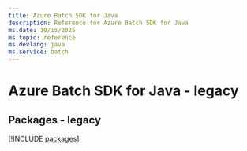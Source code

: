 ```yaml
---
title: Azure Batch SDK for Java
description: Reference for Azure Batch SDK for Java
ms.date: 10/15/2025
ms.topic: reference
ms.devlang: java
ms.service: batch
---
```

# Azure Batch SDK for Java - legacy
## Packages - legacy
[!INCLUDE [packages](batch-index.md)]